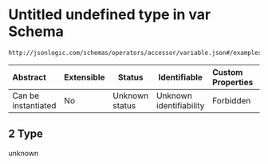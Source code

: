 # Untitled undefined type in var Schema

```txt
http://jsonlogic.com/schemas/operators/accessor/variable.json#/examples/2
```




| Abstract            | Extensible | Status         | Identifiable            | Custom Properties | Additional Properties | Access Restrictions | Defined In                                                                 |
| :------------------ | ---------- | -------------- | ----------------------- | :---------------- | --------------------- | ------------------- | -------------------------------------------------------------------------- |
| Can be instantiated | No         | Unknown status | Unknown identifiability | Forbidden         | Allowed               | none                | [variable.json\*](operators/accessor/variable.json "open original schema") |

## 2 Type

unknown
